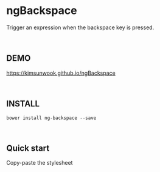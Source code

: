 ngBackspace
=======

Trigger an expression when the backspace key is pressed.

<br/>

DEMO
-------
https://kimsunwook.github.io/ngBackspace

<br/>

INSTALL
-------

```
bower install ng-backspace --save
```

<br/>

Quick start
-------
Copy-paste the stylesheet <script> into your <body>.

```
<script src=".bower_components/ngBackspace/ngBackspace.js"></script>
```
or
```
<script src=".bower_components/ngBackspace/ngBackspace.min.js"></script>
```
or
```
<script src="https://raw.githubusercontent.com/KimSunWook/ngBackspace/master/ngBackspace.js"></script>
```
or
```
<script src="https://raw.githubusercontent.com/KimSunWook/ngBackspace/master/ngBackspace.min.js"></script>
```

<br/>

USAGE
-----

Make sure you include the module 'ngBackspace' in your application config

```
angular.module('myApp', [
  'ngBackspace',
  ...
]);
```

```
<input
  ng-backspace="message = 'backspace pressed'" // Invoked when you press the Backspace key
  ng-backspace-model="model" // If you do not put object, $backspace and $backspaceed values ​​are stored in scope.
  ng-backspace-duration="1000" // The value of $ backspace lasts true and the default value is 100 (ms).
  ng-class="[
    {'backspace_classes':model.$backspace}, // The value of $backspace becomes true on click and turns false after duration (ms).
    {'backspace_classes':model.$backspaceed} // The value of $backspaceed is true when clicked and does not change.
  ]">
```

Once backspace is pressed

```
$scope.message === 'backspace pressed' // true
$scope.model.$backspace === true // true
$scope.model.$backspaceed === true // true
```

<br/>

Easy!
